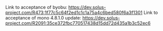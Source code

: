 Link to acceptance of byobu: https://dev.solus-project.com/R473:1f77c5c64f2ed1c1c1a75a4c6bed580f6a3f1301
Link to acceptance of mono 4.8.1.0 update: https://dev.solus-project.com/R2091:35ce372fbc770517438d15dd72d435a1b3c52ec6
